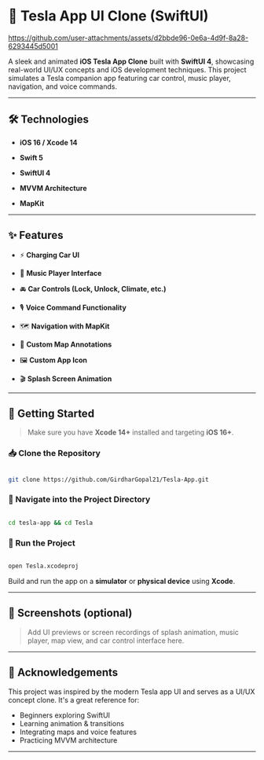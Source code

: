 # 🚗 Tesla App UI Clone (SwiftUI)

https://github.com/user-attachments/assets/d2bbde96-0e6a-4d9f-8a28-6293445d5001


A sleek and animated **iOS Tesla App Clone** built with **SwiftUI 4**, showcasing real-world UI/UX concepts and iOS development techniques. This project simulates a Tesla companion app featuring car control, music player, navigation, and voice commands.

---


## 🛠️ Technologies

* **iOS 16 / Xcode 14**
  
* **Swift 5**
  
* **SwiftUI 4**
  
* **MVVM Architecture**
  
* **MapKit**

---


## ✨ Features

* ⚡ **Charging Car UI**
  
* 🎵 **Music Player Interface**
  
* 🚘 **Car Controls (Lock, Unlock, Climate, etc.)**
  
* 🎙️ **Voice Command Functionality**
  
* 🗺️ **Navigation with MapKit**
  
* 📍 **Custom Map Annotations**
  
* 🖼️ **Custom App Icon**
  
* 🎬 **Splash Screen Animation**

---


## 🚀 Getting Started

> Make sure you have **Xcode 14+** installed and targeting **iOS 16+**.


### 📥 Clone the Repository

```bash

git clone https://github.com/GirdharGopal21/Tesla-App.git

```


### 📂 Navigate into the Project Directory

```bash

cd tesla-app && cd Tesla

```

### 🚦 Run the Project

```bash

open Tesla.xcodeproj

```


Build and run the app on a **simulator** or **physical device** using **Xcode**.

---


## 📸 Screenshots (optional)

> Add UI previews or screen recordings of splash animation, music player, map view, and car control interface here.

---


## 🙌 Acknowledgements

This project was inspired by the modern Tesla app UI and serves as a UI/UX concept clone. It's a great reference for:

* Beginners exploring SwiftUI
* Learning animation & transitions
* Integrating maps and voice features
* Practicing MVVM architecture

---


